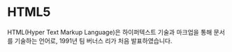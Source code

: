 # HTML5

HTML\(Hyper Text Markup Language\)은 하이퍼텍스트 기술과 마크업을 통해 문서를 기술하는 언어로, 1991년 팀 버너스 리가 처음 발표하였습니다.

